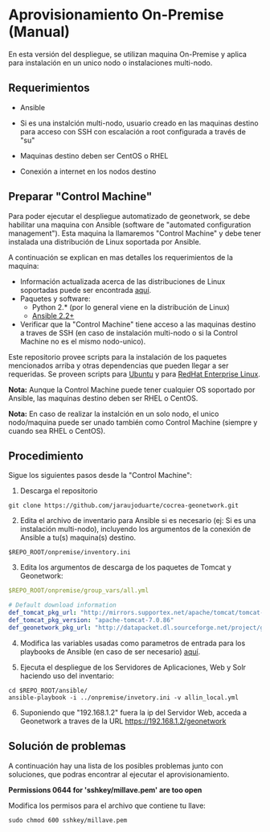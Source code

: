 
# Aprovisionamiento On-Premise (Manual)

En esta versión del despliegue, se utilizan maquina On-Premise y aplica para instalación en un unico nodo o instalaciones multi-nodo.

## Requerimientos

* Ansible

* Si es una instalción multi-nodo, usuario creado en las maquinas destino para acceso con SSH con escalación a root configurada a través de "su"

* Maquinas destino deben ser CentOS o RHEL

* Conexión a internet en los nodos destino


## Preparar "Control Machine"

Para poder ejecutar el despliegue automatizado de geonetwork, se debe habilitar una maquina con Ansible (software de "automated configuration management"). Esta maquina la llamaremos "Control Machine" y debe tener instalada una distribución de Linux soportada por Ansible.


A continuación se explican en mas detalles los requerimientos de la maquina:

* Información actualizada acerca de las distribuciones de Linux soportadas puede ser encontrada [aquí](http://docs.ansible.com/ansible/intro_installation.html#control-machine-requirements).
* Paquetes y software:
  * Python 2.* (por lo general viene en la distribución de Linux)
  * [Ansible 2.2+](http://docs.ansible.com/ansible/intro_installation.html)
* Verificar que la "Control Machine" tiene acceso a las maquinas destino a traves de SSH (en caso de instalación multi-nodo o si la Control Machine no es el mismo nodo-unico).

Este repositorio provee scripts para la instalación de los paquetes mencionados arriba y otras dependencias que pueden llegar a ser requeridas. Se proveen scripts para [Ubuntu](../scripts/prepare-provisioner-ubuntu.sh) y para [RedHat Enterprise Linux](../scripts/prepare-provisioner-rhel.sh).

**Nota:** Aunque la Control Machine puede tener cualquier OS soportado por Ansible, las maquinas destino deben ser RHEL o CentOS.

**Nota:** En caso de realizar la instalción en un solo nodo, el unico nodo/maquina puede ser unado también como Control Machine (siempre y cuando sea RHEL o CentOS).

## Procedimiento

Sigue los siguientes pasos desde la "Control Machine":

1. Descarga el repositorio
```shell
git clone https://github.com/jaraujoduarte/cocrea-geonetwork.git
```

2. Edita el archivo de inventario para Ansible si es necesario (ej: Si es una instalación multi-nodo), incluyendo los argumentos de la conexión de Ansible a tu(s) maquina(s) destino.
```shell
$REPO_ROOT/onpremise/inventory.ini
```

3. Edita los argumentos de descarga de los paquetes de Tomcat y Geonetwork:
```yaml
$REPO_ROOT/onpremise/group_vars/all.yml

# Default download information
def_tomcat_pkg_url: "http://mirrors.supportex.net/apache/tomcat/tomcat-7/v7.0.86/bin/apache-tomcat-7.0.86.tar.gz"
def_tomcat_pkg_version: "apache-tomcat-7.0.86"
def_geonetwork_pkg_url: "http://datapacket.dl.sourceforge.net/project/geonetwork/GeoNetwork_opensource/v3.4.2/geonetwork.war"
```

4. Modifica las variables usadas como parametros de entrada para los playbooks de Ansible (en caso de ser necesario) [aquí](modifications.md).

5. Ejecuta el despliegue de los Servidores de Aplicaciones, Web y Solr haciendo uso del inventario:
```shell
cd $REPO_ROOT/ansible/
ansible-playbook -i ../onpremise/invetory.ini -v allin_local.yml
```

6. Suponiendo que "192.168.1.2" fuera la ip del Servidor Web, acceda a Geonetwork a traves de la URL https://192.168.1.2/geonetwork

## Solución de problemas
A continuación hay una lista de los posibles problemas junto con soluciones, que podras encontrar al ejecutar el aprovisionamiento.

__Permissions 0644 for 'sshkey/millave.pem' are too open__

Modifica los permisos para el archivo que contiene tu llave:

```shell
sudo chmod 600 sshkey/millave.pem
```